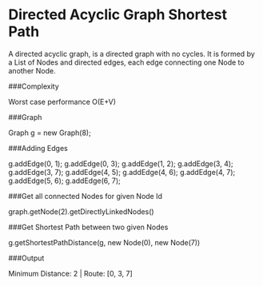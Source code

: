 Directed Acyclic Graph Shortest Path
=========

A directed acyclic graph, is a directed graph with no cycles. It is formed by a List of Nodes and directed edges, each edge connecting one Node to another Node.

###Complexity

Worst case performance  O(E+V)
	
###Graph

Graph g = new Graph(8);
  
###Adding Edges

g.addEdge(0, 1);
g.addEdge(0, 3);
g.addEdge(1, 2);
g.addEdge(3, 4);
g.addEdge(3, 7);
g.addEdge(4, 5);
g.addEdge(4, 6);
g.addEdge(4, 7);
g.addEdge(5, 6);
g.addEdge(6, 7);
 
###Get all connected Nodes for given Node Id

graph.getNode(2).getDirectlyLinkedNodes()

###Get Shortest Path between two given Nodes

g.getShortestPathDistance(g, new Node(0), new Node(7))

###Output

Minimum Distance:  2 | Route: [0, 3, 7]
